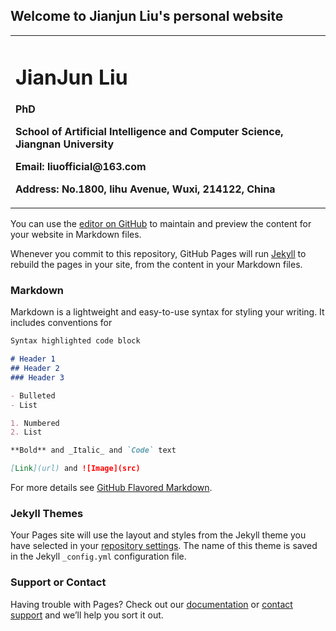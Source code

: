 ## Welcome to Jianjun Liu's personal website

<table border="0">
  <tr>
    <td width="75%">
      <h1>JianJun Liu</h1>
      <p><b>PhD</b></p>
      <p><b>School of Artificial Intelligence and Computer Science, Jiangnan University</b></p>
      <p><b>Email: liuofficial@163.com</b></p>
      <p><b>Address: No.1800, lihu Avenue, Wuxi, 214122, China</b></p>
    </td>
  </tr>
</table>

You can use the [editor on GitHub](https://github.com/liuofficial/jianjunliu.github.io/edit/master/README.md) to maintain and preview the content for your website in Markdown files.

Whenever you commit to this repository, GitHub Pages will run [Jekyll](https://jekyllrb.com/) to rebuild the pages in your site, from the content in your Markdown files.

### Markdown

Markdown is a lightweight and easy-to-use syntax for styling your writing. It includes conventions for

```markdown
Syntax highlighted code block

# Header 1
## Header 2
### Header 3

- Bulleted
- List

1. Numbered
2. List

**Bold** and _Italic_ and `Code` text

[Link](url) and ![Image](src)
```

For more details see [GitHub Flavored Markdown](https://guides.github.com/features/mastering-markdown/).

### Jekyll Themes

Your Pages site will use the layout and styles from the Jekyll theme you have selected in your [repository settings](https://github.com/liuofficial/jianjunliu.github.io/settings). The name of this theme is saved in the Jekyll `_config.yml` configuration file.

### Support or Contact

Having trouble with Pages? Check out our [documentation](https://help.github.com/categories/github-pages-basics/) or [contact support](https://github.com/contact) and we’ll help you sort it out.
